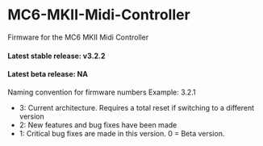 # MC6-MKII-Midi-Controller
Firmware for the MC6 MKII Midi Controller

#### Latest stable release: v3.2.2
#### Latest beta release: NA

Naming convention for firmware numbers
Example: 3.2.1
- 3: Current architecture. Requires a total reset if switching to a different version
- 2: New features and bug fixes have been made
- 1: Critical bug fixes are made in this version. 0 = Beta version.
